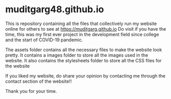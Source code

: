 # muditgarg48.github.io

This is repository containing all the files that collectively run my website online for others to see at https://muditgarg.github.io
Do visit if you have the time, this was my first ever project in the development field since college and the start of COVID-19 pandemic.

The assets folder contains all the necessary files to make the website look pretty.
It contains a images folder to store all the images used in the website.
It also contains the stylesheets folder to store all the CSS files for the website

If you liked my website, do share your opinion by contacting me through the contact section of the website!!

Thank you for your time.
